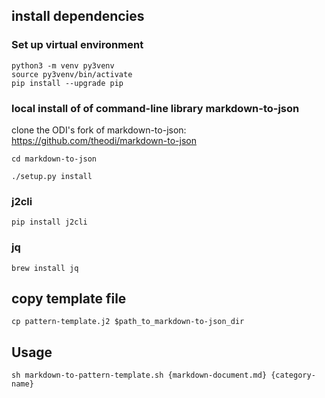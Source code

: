 ## install dependencies

### Set up virtual environment
    python3 -m venv py3venv
    source py3venv/bin/activate
    pip install --upgrade pip

### local install of of command-line library markdown-to-json
clone the ODI's fork of markdown-to-json: https://github.com/theodi/markdown-to-json

```cd markdown-to-json```

```./setup.py install```

### j2cli
```pip install j2cli```

### jq
```brew install jq```

## copy template file
```cp pattern-template.j2 $path_to_markdown-to-json_dir```

## Usage
```sh markdown-to-pattern-template.sh {markdown-document.md} {category-name}```
